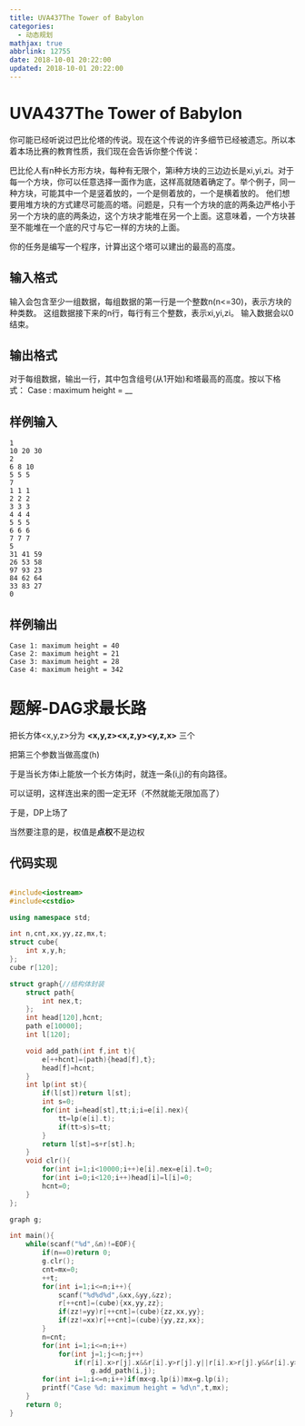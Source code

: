```yaml
---
title: UVA437The Tower of Babylon
categories:
  - 动态规划
mathjax: true
abbrlink: 12755
date: 2018-10-01 20:22:00
updated: 2018-10-01 20:22:00
---
```

# UVA437The Tower of Babylon

你可能已经听说过巴比伦塔的传说。现在这个传说的许多细节已经被遗忘。所以本着本场比赛的教育性质，我们现在会告诉你整个传说：

巴比伦人有n种长方形方块，每种有无限个，第i种方块的三边边长是xi,yi,zi。对于每一个方块，你可以任意选择一面作为底，这样高就随着确定了。举个例子，同一种方块，可能其中一个是竖着放的，一个是侧着放的，一个是横着放的。
他们想要用堆方块的方式建尽可能高的塔。问题是，只有一个方块的底的两条边严格小于另一个方块的底的两条边，这个方块才能堆在另一个上面。这意味着，一个方块甚至不能堆在一个底的尺寸与它一样的方块的上面。<!--more-->

你的任务是编写一个程序，计算出这个塔可以建出的最高的高度。

## 输入格式

输入会包含至少一组数据，每组数据的第一行是一个整数n(n<=30)，表示方块的种类数。 这组数据接下来的n行，每行有三个整数，表示xi,yi,zi。 输入数据会以0结束。

## 输出格式

对于每组数据，输出一行，其中包含组号(从1开始)和塔最高的高度。按以下格式： Case : maximum height = __

## 样例输入
```
1
10 20 30
2
6 8 10
5 5 5
7
1 1 1
2 2 2
3 3 3
4 4 4
5 5 5
6 6 6
7 7 7
5
31 41 59
26 53 58
97 93 23
84 62 64
33 83 27
0
```

## 样例输出
```
Case 1: maximum height = 40
Case 2: maximum height = 21
Case 3: maximum height = 28
Case 4: maximum height = 342
```

# 题解-DAG求最长路

把长方体<x,y,z>分为 **<x,y,z><x,z,y><y,z,x>** 三个

把第三个参数当做高度(h)

于是当长方体i上能放一个长方体j时，就连一条(i,j)的有向路径。

可以证明，这样连出来的图一定无环（不然就能无限加高了）

于是，DP上场了

当然要注意的是，权值是**点权**不是边权

## 代码实现

```cpp

#include<iostream>
#include<cstdio>

using namespace std;

int n,cnt,xx,yy,zz,mx,t;
struct cube{
    int x,y,h;
};
cube r[120];

struct graph{//结构体封装
    struct path{
        int nex,t;
    };
    int head[120],hcnt;
    path e[10000];
    int l[120];

    void add_path(int f,int t){
        e[++hcnt]=(path){head[f],t};
        head[f]=hcnt;
    }
    int lp(int st){
        if(l[st])return l[st];
        int s=0;
        for(int i=head[st],tt;i;i=e[i].nex){
            tt=lp(e[i].t);
            if(tt>s)s=tt;
        }
        return l[st]=s+r[st].h;
    }
    void clr(){
        for(int i=1;i<10000;i++)e[i].nex=e[i].t=0;
        for(int i=0;i<120;i++)head[i]=l[i]=0;
        hcnt=0;
    }
};

graph g;

int main(){
    while(scanf("%d",&n)!=EOF){
        if(n==0)return 0;
        g.clr();
        cnt=mx=0;
        ++t;
        for(int i=1;i<=n;i++){
			scanf("%d%d%d",&xx,&yy,&zz);
	        r[++cnt]=(cube){xx,yy,zz};
    	    if(zz!=yy)r[++cnt]=(cube){zz,xx,yy};
        	if(zz!=xx)r[++cnt]=(cube){yy,zz,xx};
		}
        n=cnt;
        for(int i=1;i<=n;i++)
            for(int j=1;j<=n;j++)
                if(r[i].x>r[j].x&&r[i].y>r[j].y||r[i].x>r[j].y&&r[i].y>r[j].x)
					g.add_path(i,j);
        for(int i=1;i<=n;i++)if(mx<g.lp(i))mx=g.lp(i);
        printf("Case %d: maximum height = %d\n",t,mx);
    }
    return 0;
}

```